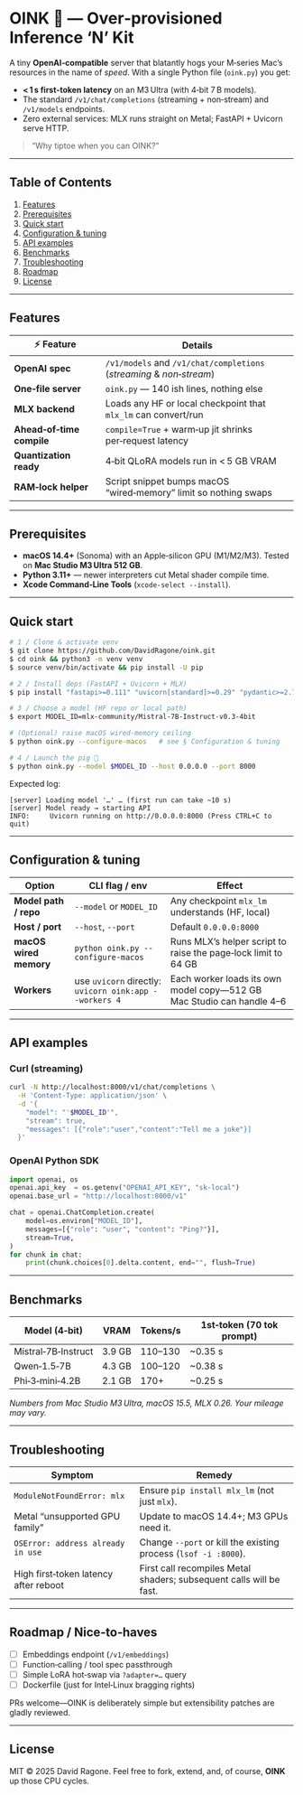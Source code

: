 # OINK 🐖 — Over‑provisioned Inference ‘N’ Kit

A tiny **OpenAI‑compatible** server that blatantly hogs your M‑series Mac’s resources in the name of *speed*. With a single Python file (`oink.py`) you get:

* **< 1 s first‑token latency** on an M3 Ultra (with 4‑bit 7 B models).
* The standard `/v1/chat/completions` (streaming + non‑stream) and `/v1/models` endpoints.
* Zero external services: MLX runs straight on Metal; FastAPI + Uvicorn serve HTTP.

> “Why tiptoe when you can OINK?”

---

## Table of Contents

1. [Features](#features)
2. [Prerequisites](#prerequisites)
3. [Quick start](#quick-start)
4. [Configuration & tuning](#configuration--tuning)
5. [API examples](#api-examples)
6. [Benchmarks](#benchmarks)
7. [Troubleshooting](#troubleshooting)
8. [Roadmap](#roadmap)
9. [License](#license)

---

## Features

| ⚡️ Feature                | Details                                                              |
| ------------------------- | -------------------------------------------------------------------- |
| **OpenAI spec**           | `/v1/models` and `/v1/chat/completions` (*streaming* & *non‑stream*) |
| **One‑file server**       | `oink.py` — 140 ish lines, nothing else                              |
| **MLX backend**           | Loads any HF or local checkpoint that `mlx_lm` can convert/run       |
| **Ahead‑of‑time compile** | `compile=True` + warm‑up jit shrinks per‑request latency             |
| **Quantization ready**    | 4‑bit QLoRA models run in < 5 GB VRAM                                |
| **RAM‑lock helper**       | Script snippet bumps macOS “wired‑memory” limit so nothing swaps     |

---

## Prerequisites

* **macOS 14.4+** (Sonoma) with an Apple‑silicon GPU (M1/M2/M3).
  Tested on **Mac Studio M3 Ultra 512 GB**.
* **Python 3.11+** — newer interpreters cut Metal shader compile time.
* **Xcode Command‑Line Tools** (`xcode-select --install`).

---

## Quick start

```bash
# 1 / Clone & activate venv
$ git clone https://github.com/DavidRagone/oink.git
$ cd oink && python3 -m venv venv
$ source venv/bin/activate && pip install -U pip

# 2 / Install deps (FastAPI + Uvicorn + MLX)
$ pip install "fastapi>=0.111" "uvicorn[standard]>=0.29" "pydantic>=2.7" mlx_lm

# 3 / Choose a model (HF repo or local path)
$ export MODEL_ID=mlx-community/Mistral-7B-Instruct-v0.3-4bit

# (Optional) raise macOS wired‑memory ceiling
$ python oink.py --configure-macos   # see § Configuration & tuning

# 4 / Launch the pig 🚀
$ python oink.py --model $MODEL_ID --host 0.0.0.0 --port 8000
```

Expected log:

```text
[server] Loading model '…' … (first run can take ~10 s)
[server] Model ready → starting API
INFO:     Uvicorn running on http://0.0.0.0:8000 (Press CTRL+C to quit)
```

---

## Configuration & tuning

| Option                 | CLI flag / env                                         | Effect                                                                |
| ---------------------- | ------------------------------------------------------ | --------------------------------------------------------------------- |
| **Model path / repo**  | `--model` or `MODEL_ID`                                | Any checkpoint `mlx_lm` understands (HF, local)                       |
| **Host / port**        | `--host`, `--port`                                     | Default `0.0.0.0:8000`                                                |
| **macOS wired memory** | `python oink.py --configure-macos`                     | Runs MLX’s helper script to raise the page‑lock limit to 64 GB        |
| **Workers**            | use `uvicorn` directly: `uvicorn oink:app --workers 4` | Each worker loads its own model copy—512 GB Mac Studio can handle 4–6 |

---

## API examples

### Curl (streaming)

```bash
curl -N http://localhost:8000/v1/chat/completions \
  -H 'Content-Type: application/json' \
  -d '{
    "model": "'$MODEL_ID'",
    "stream": true,
    "messages": [{"role":"user","content":"Tell me a joke"}]
  }'
```

### OpenAI Python SDK

```python
import openai, os
openai.api_key  = os.getenv("OPENAI_API_KEY", "sk-local")
openai.base_url = "http://localhost:8000/v1"

chat = openai.ChatCompletion.create(
    model=os.environ["MODEL_ID"],
    messages=[{"role": "user", "content": "Ping?"}],
    stream=True,
)
for chunk in chat:
    print(chunk.choices[0].delta.content, end="", flush=True)
```

---

## Benchmarks

| Model (4‑bit)       | VRAM   | Tokens/s | 1st‑token (70 tok prompt) |
| ------------------- | ------ | -------- | ------------------------- |
| Mistral‑7B‑Instruct | 3.9 GB | 110–130  | \~0.35 s                  |
| Qwen‑1.5‑7B         | 4.3 GB | 100–120  | \~0.38 s                  |
| Phi‑3‑mini‑4.2B     | 2.1 GB | 170+     | \~0.25 s                  |

*Numbers from Mac Studio M3 Ultra, macOS 15.5, MLX 0.26. Your mileage may vary.*

---

## Troubleshooting

| Symptom                               | Remedy                                                              |
| ------------------------------------- | ------------------------------------------------------------------- |
| `ModuleNotFoundError: mlx`            | Ensure `pip install mlx_lm` (not just `mlx`).                       |
| Metal “unsupported GPU family”        | Update to macOS 14.4+; M3 GPUs need it.                             |
| `OSError: address already in use`     | Change `--port` or kill the existing process (`lsof -i :8000`).     |
| High first‑token latency after reboot | First call recompiles Metal shaders; subsequent calls will be fast. |

---

## Roadmap / Nice‑to‑haves

* [ ] Embeddings endpoint (`/v1/embeddings`)
* [ ] Function‑calling / tool spec passthrough
* [ ] Simple LoRA hot‑swap via `?adapter=…` query
* [ ] Dockerfile (just for Intel‑Linux bragging rights)

PRs welcome—OINK is deliberately simple but extensibility patches are gladly reviewed.

---

## License

MIT © 2025 David Ragone.
Feel free to fork, extend, and, of course, **OINK** up those CPU cycles.
